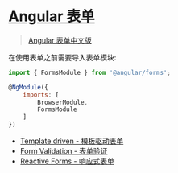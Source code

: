 # [Angular 表单](https://angular.io/guide/user-input)

> [Angular 表单中文版](https://angular.cn/guide/forms)  


在使用表单之前需要导入表单模块:  

```js
import { FormsModule } from '@angular/forms';

@NgModule({
    imports: [
        BrowserModule,
        FormsModule
    ]
})
```


- [Template driven - 模板驱动表单](官方教程/Template_driven.md)
- [Form Validation - 表单验证](官方教程/form_validation.md)
- [Reactive Forms - 响应式表单](官方教程/reactive_forms.md)